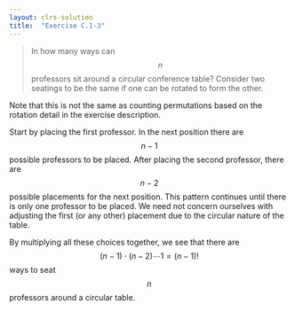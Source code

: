 ```yaml
---
layout: clrs-solution
title:  "Exercise C.1-3"
---
```

>In how many ways can $$n$$ professors sit around a circular conference table? Consider two seatings to be the same if one can be rotated to form the other.

Note that this is not the same as counting permutations based on the rotation detail in the exercise description.

Start by placing the first professor. In the next position there are $$n-1$$ possible professors to be placed. After placing the second professor, there are $$n-2$$ possible placements for the next position. This pattern continues until there is only one professor to be placed. We need not concern ourselves with adjusting the first (or any other) placement due to the circular nature of the table.

By multiplying all these choices together, we see that there are $$(n-1) \cdot (n-2) \cdots 1 = (n-1)!$$ ways to seat $$n$$ professors around a circular table.